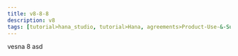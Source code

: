 ```yaml
---
title: v8-8-8
description: v8
tags: [tutorial>hana_studio, tutorial>Hana, agreements>Product-Use-&-Support-Terms, products>project-"Sentinel"]
---
```

vesna 8
asd
